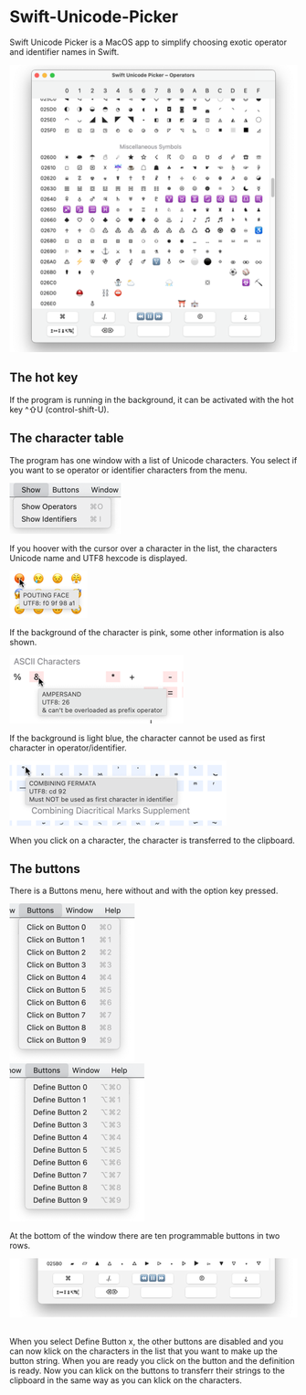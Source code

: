 # Swift-Unicode-Picker

Swift Unicode Picker is a MacOS app to simplify choosing exotic operator and identifier names in Swift. 

![](./Manual/Bilder/Window.png)

## The hot key

If the program is running in the background, it can be activated with the hot key ^⇧U (control-shift-U).

## The character table

The program has one window with a list of Unicode characters. You select if you want to se operator or identifier characters from the menu.

![](./Manual/Bilder/ShowMenu.png)

If you hoover with the cursor over a character in the list, the characters Unicode name and UTF8 hexcode is displayed. 

![](./Manual/Bilder/char1.png)

If the background of the character is pink, some other information is also shown.

![](./Manual/Bilder/char2.png)

If the background is light blue, the character cannot be used as first character in operator/identifier.

![](./Manual/Bilder/char3.png)

When you click on a character, the character is transferred to the clipboard.

## The buttons

There is a Buttons menu, here without and with the option key pressed.

![](./Manual/Bilder/ButtonMenu.png)      ![](./Manual/Bilder/ButtonOptMenu.png)

At the bottom of the window there are ten programmable buttons in two rows. 

![](./Manual/Bilder/buttons.png) 

When you select Define Button x, the other buttons are disabled and you can now klick on the characters in the list that you want to make up the button string. When you are ready you click on the button and the definition is ready. Now you can klick on the buttons to transferr their strings to the clipboard in the same way as you can klick on the characters.
